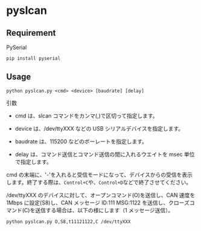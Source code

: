 # pyslcan

## Requirement

PySerial

```
pip install pyserial
```

## Usage

```
python pyslcan.py <cmd> <device> [baudrate] [delay]
```

引数

- cmd は、slcan コマンドをカンマ(,)で区切って指定します。

- device は、/dev/ttyXXX などの USB シリアルデバイスを指定します。
- baudrate は、115200 などのボーレートを指定します。
- delay は、コマンド送信とコマンド送信の間に入れるウエイトを msec 単位で指定します。

cmd の末端に、'-'を入れると受信モードになって、デバイスからの受信を表示します。終了する際は、`Control+C`や、`Control+D`などで終了させてください。

/dev/ttyXXX のデバイスに対して、オープンコマンド(O)を送信し、CAN 速度を 1Mbps に設定(S8)し、CAN メッセージ ID:111 MSG:1122 を送信し、クローズコマンド(C)を送信する場合は、以下の様にします（1 メッセージ送信）。

```
python pyslcan.py O,S8,t11121122,C /dev/ttyXXX
```
